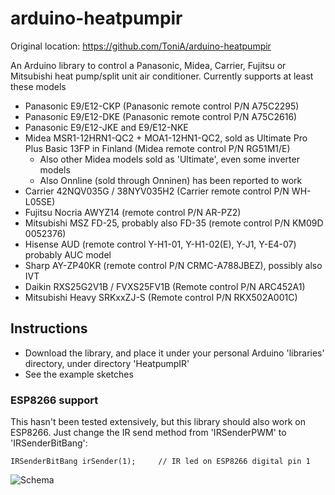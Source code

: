 # arduino-heatpumpir

Original location: https://github.com/ToniA/arduino-heatpumpir

An Arduino library to control a Panasonic, Midea, Carrier, Fujitsu or Mitsubishi heat pump/split unit air conditioner.
Currently supports at least these models 
* Panasonic E9/E12-CKP (Panasonic remote control P/N A75C2295)
* Panasonic E9/E12-DKE (Panasonic remote control P/N A75C2616)
* Panasonic E9/E12-JKE and E9/E12-NKE
* Midea MSR1-12HRN1-QC2 + MOA1-12HN1-QC2, sold as Ultimate Pro Plus Basic 13FP in Finland (Midea remote control P/N RG51M1/E)
   * Also other Midea models sold as 'Ultimate', even some inverter models
   * Also Onnline (sold through Onninen) has been reported to work
* Carrier 42NQV035G / 38NYV035H2 (Carrier remote control P/N WH-L05SE)
* Fujitsu Nocria AWYZ14 (remote control P/N AR-PZ2)
* Mitsubishi MSZ FD-25, probably also FD-35 (remote control P/N KM09D 0052376)
* Hisense AUD (remote control Y-H1-01,  Y-H1-02(E), Y-J1, Y-E4-07) probably AUC model
* Sharp AY-ZP40KR (remote control P/N CRMC-A788JBEZ), possibly also IVT
* Daikin RXS25G2V1B / FVXS25FV1B (Remote control P/N ARC452A1)
* Mitsubishi Heavy SRKxxZJ-S (Remote control P/N RKX502A001C)


## Instructions

* Download the library, and place it under your personal Arduino 'libraries' directory, under directory 'HeatpumpIR'
* See the example sketches

### ESP8266 support

This hasn't been tested extensively, but this library should also work on ESP8266. Just change the IR send method from 'IRSenderPWM' to 'IRSenderBitBang':

    IRSenderBitBang irSender(1);     // IR led on ESP8266 digital pin 1

![Schema](https://raw.github.com/ToniA/arduino-heatpumpir/master/arduino_irsender.png)
